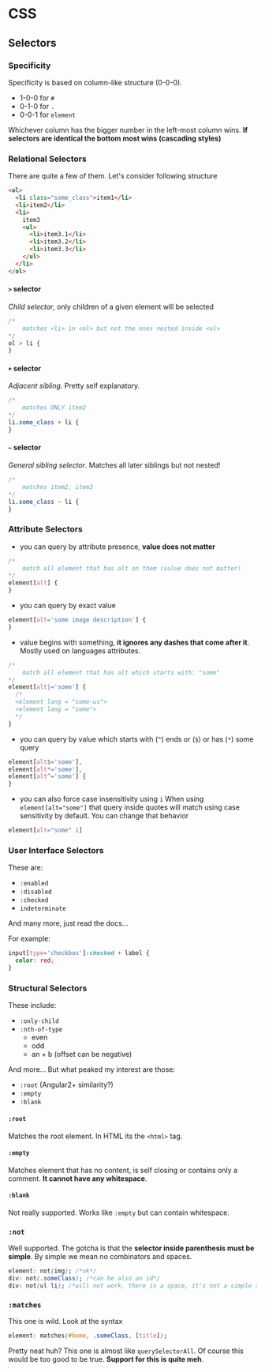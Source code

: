 # CSS

## Selectors

### Specificity

Specificity is based on column-like structure (0-0-0).

- 1-0-0 for `#`
- 0-1-0 for `.`
- 0-0-1 for `element`

Whichever column has the bigger number in the left-most column wins. **If selectors are identical the bottom most wins (cascading styles)**

### Relational Selectors

There are quite a few of them. Let's consider following structure

```html
<ol>
  <li class="some_class">item1</li>
  <li>item2</li>
  <li>
    item3
    <ul>
      <li>item3.1</li>
      <li>item3.2</li>
      <li>item3.3</li>
    </ul>
  </li>
</ol>
```

#### `>` selector

_Child selector_, only children of a given element will be selected

```css
/*
    matches <li> in <ol> but not the ones nested inside <ul>
*/
ol > li {
}
```

#### `+` selector

_Adjacent sibling_. Pretty self explanatory.

```css
/*
    matches ONLY item2
*/
li.some_class + li {
}
```

#### `~` selector

_General sibling selector_. Matches all later siblings but not nested!

```css
/*
    matches item2, item3
*/
li.some_class ~ li {
}
```

### Attribute Selectors

- you can query by attribute presence, **value does not matter**

```css
/*
    match all element that has alt on them (value does not matter)
*/
element[alt] {
}
```

- you can query by exact value

```css
element[alt='some image description'] {
}
```

- value begins with something, **it ignores any dashes that come after it**. Mostly used on languages attributes.

```css
/*
    match all element that has alt which starts with: "some"
*/
element[alt|='some'] {
  /*
  <element lang = "some-us">
  <element lang = "some">
  */
}
```

- you can query by value which starts with (`^`) ends or (`$`) or has (`*`) some query

```css
element[alt$='some'],
element[alt*='some'],
element[alt^='some'] {
}
```

- you can also force case insensitivity using `i`
  When using `element[alt="some"]` that query inside quotes will match using case sensitivity by default. You can change that behavior

```css
element[alt="some" i]
```

### User Interface Selectors

These are:

- `:enabled`
- `:disabled`
- `:checked`
- `indeterminate`

And many more, just read the docs...

For example:

```css
input[type='checkbox']:checked + label {
  color: red;
}
```

### Structural Selectors

These include:

- `:only-child`
- `:nth-of-type`
  - even
  - odd
  - an + b (offset can be negative)

And more... But what peaked my interest are those:

- `:root` (Angular2+ similarity?)
- `:empty`
- `:blank`

#### `:root`

Matches the root element. In HTML its the `<html>` tag.

#### `:empty`

Matches element that has no content, is self closing or contains only a comment. **It cannot have any whitespace**.

#### `:blank`

Not really supported. Works like `:empty` but can contain whitespace.

### `:not`

Well supported. The gotcha is that the **selector inside parenthesis must be simple**. By simple we mean no combinators and spaces.

```css
element: not(img); /*ok*/
div: not(.someClass); /*can be also an id*/
div: not(ul li); /*will not work, there is a space, it's not a simple selector*/
```

### `:matches`

This one is wild. Look at the syntax

```css
element: matches(#home, .someClass, [title]);
```

Pretty neat huh? This one is almost like `querySelectorAll`. Of course this would be too good to be true. **Support for this is quite meh**.
